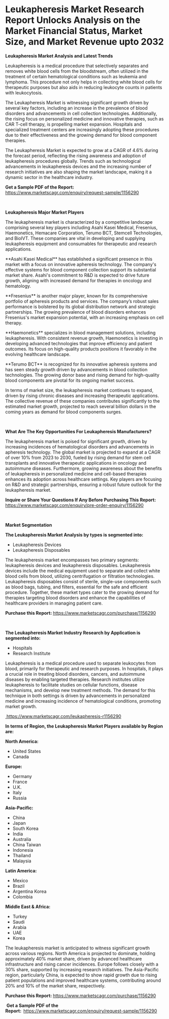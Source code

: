<p><h1>Leukapheresis Market Research Report Unlocks Analysis on the Market Financial Status, Market Size, and Market Revenue upto 2032</h1></p><p><strong>Leukapheresis Market Analysis and Latest Trends</strong></p>
<p><p>Leukapheresis is a medical procedure that selectively separates and removes white blood cells from the bloodstream, often utilized in the treatment of certain hematological conditions such as leukemia and lymphoma. This procedure not only helps in collecting white blood cells for therapeutic purposes but also aids in reducing leukocyte counts in patients with leukocytosis. </p><p>The Leukapheresis Market is witnessing significant growth driven by several key factors, including an increase in the prevalence of blood disorders and advancements in cell collection technologies. Additionally, the rising focus on personalized medicine and innovative therapies, such as CAR T-cell therapy, is propelling market expansion. Hospitals and specialized treatment centers are increasingly adopting these procedures due to their effectiveness and the growing demand for blood component therapies. </p><p>The Leukapheresis Market is expected to grow at a CAGR of 4.6% during the forecast period, reflecting the rising awareness and adoption of leukapheresis procedures globally. Trends such as technological advancements in leukapheresis devices and the increasing number of research initiatives are also shaping the market landscape, making it a dynamic sector in the healthcare industry.</p></p>
<p><strong>Get a Sample PDF of the Report:&nbsp;</strong> <a href="https://www.marketscagr.com/enquiry/request-sample/1156290?utm_campaign=2939&utm_medium=2&utm_source=Github&utm_content=ia&utm_term=13042025&utm_id=leukapheresis">https://www.marketscagr.com/enquiry/request-sample/1156290</a></p>
<p>&nbsp;</p>
<p><strong>Leukapheresis Major Market Players</strong></p>
<p><p>The leukapheresis market is characterized by a competitive landscape comprising several key players including Asahi Kasei Medical, Fresenius, Haemonetics, Hemacare Corporation, Terumo BCT, Stemcell Technologies, and BioIVT. These companies are vital in developing and supplying leukapheresis equipment and consumables for therapeutic and research applications.</p><p>**Asahi Kasei Medical** has established a significant presence in this market with a focus on innovative apheresis technology. The company's effective systems for blood component collection support its substantial market share. Asahi's commitment to R&D is expected to drive future growth, aligning with increased demand for therapies in oncology and hematology.</p><p>**Fresenius** is another major player, known for its comprehensive portfolio of apheresis products and services. The company’s robust sales performance is bolstered by its global distribution network and strategic partnerships. The growing prevalence of blood disorders enhances Fresenius's market expansion potential, with an increasing emphasis on cell therapy.</p><p>**Haemonetics** specializes in blood management solutions, including leukapheresis. With consistent revenue growth, Haemonetics is investing in developing advanced technologies that improve efficiency and patient outcomes. Its focus on high-quality products positions it favorably in the evolving healthcare landscape.</p><p>**Terumo BCT** is recognized for its innovative apheresis systems and has seen steady growth driven by advancements in blood collection technologies. The growing donor base and rising demand for high-quality blood components are pivotal for its ongoing market success.</p><p>In terms of market size, the leukapheresis market continues to expand, driven by rising chronic diseases and increasing therapeutic applications. The collective revenue of these companies contributes significantly to the estimated market growth, projected to reach several billion dollars in the coming years as demand for blood components surges.</p></p>
<p>&nbsp;</p>
<p><strong>What Are The Key Opportunities For Leukapheresis Manufacturers?</strong></p>
<p><p>The leukapheresis market is poised for significant growth, driven by increasing incidences of hematological disorders and advancements in apheresis technology. The global market is projected to expand at a CAGR of over 10% from 2023 to 2030, fueled by rising demand for stem cell transplants and innovative therapeutic applications in oncology and autoimmune diseases. Furthermore, growing awareness about the benefits of leukapheresis in personalized medicine and cell-based therapies enhances its adoption across healthcare settings. Key players are focusing on R&D and strategic partnerships, ensuring a robust future outlook for the leukapheresis market.</p></p>
<p><strong>Inquire or Share Your Questions If Any Before Purchasing This Report:</strong> <a href="https://www.marketscagr.com/enquiry/pre-order-enquiry/1156290?utm_campaign=2939&utm_medium=2&utm_source=Github&utm_content=ia&utm_term=13042025&utm_id=leukapheresis">https://www.marketscagr.com/enquiry/pre-order-enquiry/1156290</a></p>
<p>&nbsp;</p>
<p><strong>Market Segmentation</strong></p>
<p><strong>The Leukapheresis Market Analysis by types is segmented into:</strong></p>
<p><ul><li>Leukapheresis Devices</li><li>Leukapheresis Disposables</li></ul></p>
<p><p>The leukapheresis market encompasses two primary segments: leukapheresis devices and leukapheresis disposables. Leukapheresis devices include the medical equipment used to separate and collect white blood cells from blood, utilizing centrifugation or filtration technologies. Leukapheresis disposables consist of sterile, single-use components such as blood bags, tubing, and filters, essential for the safe and efficient procedure. Together, these market types cater to the growing demand for therapies targeting blood disorders and enhance the capabilities of healthcare providers in managing patient care.</p></p>
<p><strong>Purchase this Report:&nbsp;</strong><a href="https://www.marketscagr.com/purchase/1156290?utm_campaign=2939&utm_medium=2&utm_source=Github&utm_content=ia&utm_term=13042025&utm_id=leukapheresis">https://www.marketscagr.com/purchase/1156290</a></p>
<p>&nbsp;</p>
<p><strong>The Leukapheresis Market Industry Research by Application is segmented into:</strong></p>
<p><ul><li>Hospitals</li><li>Research Institute</li></ul></p>
<p><p>Leukapheresis is a medical procedure used to separate leukocytes from blood, primarily for therapeutic and research purposes. In hospitals, it plays a crucial role in treating blood disorders, cancers, and autoimmune diseases by enabling targeted therapies. Research institutes utilize leukapheresis to facilitate studies on cellular functions, disease mechanisms, and develop new treatment methods. The demand for this technique in both settings is driven by advancements in personalized medicine and increasing incidence of hematological conditions, promoting market growth.</p></p>
<p><a href="https://www.marketscagr.com/leukapheresis-r1156290?utm_campaign=2939&utm_medium=2&utm_source=Github&utm_content=ia&utm_term=13042025&utm_id=leukapheresis">&nbsp;https://www.marketscagr.com/leukapheresis-r1156290</a></p>
<p><strong>In terms of Region, the Leukapheresis Market Players available by Region are:</strong></p>
<p>
    <p> <strong> North America: </strong>
        <ul>
            <li>United States</li>
            <li>Canada</li>
        </ul>
        </p> 
    <p> <strong> Europe: </strong>
        <ul>
            <li>Germany</li>
            <li>France</li>
            <li>U.K.</li>
            <li>Italy</li>
            <li>Russia</li>
        </ul>
        </p> 
    <p> <strong> Asia-Pacific: </strong>
        <ul>
            <li>China</li>
            <li>Japan</li>
            <li>South Korea</li>
            <li>India</li>
            <li>Australia</li>
            <li>China Taiwan</li>
            <li>Indonesia</li>
            <li>Thailand</li>
            <li>Malaysia</li>
        </ul>
        </p> 
    <p> <strong> Latin America: </strong>
        <ul>
            <li>Mexico</li>
            <li>Brazil</li>
            <li>Argentina Korea</li>
            <li>Colombia</li>
        </ul>
        </p> 
    <p> <strong> Middle East & Africa: </strong>
        <ul>
            <li>Turkey</li>
            <li>Saudi</li>
            <li>Arabia</li>
            <li>UAE</li>
            <li>Korea</li>
        </ul>
    </p>
    </p>
<p><p>The leukapheresis market is anticipated to witness significant growth across various regions. North America is projected to dominate, holding approximately 40% market share, driven by advanced healthcare infrastructure and rising cancer incidences. Europe follows closely with a 30% share, supported by increasing research initiatives. The Asia-Pacific region, particularly China, is expected to show rapid growth due to rising patient populations and improved healthcare systems, contributing around 20% and 10% of the market share, respectively.</p></p>
<p><strong>Purchase this Report: </strong><a href="https://www.marketscagr.com/purchase/1156290?utm_campaign=2939&utm_medium=2&utm_source=Github&utm_content=ia&utm_term=13042025&utm_id=leukapheresis">https://www.marketscagr.com/purchase/1156290</a></p>
<p>&nbsp;<strong>Get a Sample PDF of the Report:&nbsp;&nbsp;</strong><a href="https://www.marketscagr.com/enquiry/request-sample/1156290?utm_campaign=2939&utm_medium=2&utm_source=Github&utm_content=ia&utm_term=13042025&utm_id=leukapheresis">https://www.marketscagr.com/enquiry/request-sample/1156290</a></p>
<p><strong></strong></p>
<p><p></p><p></p><p></p></p>